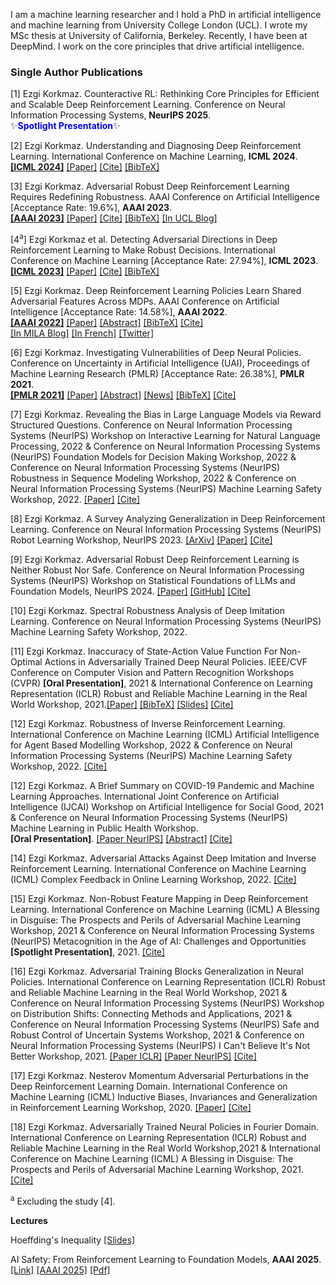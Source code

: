 <head>
  <meta name="keywords" content="reinforcement learning, adversarial, deep reinforcement learning, machine learning, adversarial attacks, robust, DeepRL, DRL, adversarial policies, robust reinforcement learning, safe RL, AI safety, AI security, machine learning safety, adversarial machine learning, reinforcement learning, deep learning, explainability, interpretability, AI alignment, ML safety, ML security, machine learning safety, artificial intelligence safety, adversarial reinforcement learning, robustness, robust RL, adversarial RL, safe reinforcement learning, safe RL, RL security, reinforcement learning security, AI security, adversarial machine learning, human centered AI ">
</head>


I am a machine learning researcher and I hold a PhD in artificial intelligence and machine learning from University College London (UCL). I wrote my MSc thesis at University of California, Berkeley. Recently, I have been at DeepMind. I work on the core principles that drive artificial intelligence. 



### Single Author Publications

[1] Ezgi Korkmaz. Counteractive RL: Rethinking Core Principles for Efficient and Scalable Deep Reinforcement Learning. Conference on Neural Information Processing Systems, **NeurIPS 2025**. <br /> 
✨<span style="color: Blue;">**Spotlight Presentation**</span>✨

[2] Ezgi Korkmaz. Understanding and Diagnosing Deep Reinforcement Learning. International Conference on Machine Learning, **ICML 2024**.  <br /> 
**[[ICML 2024]](https://openreview.net/pdf?id=s9RKqT7jVM)** 
[[Paper]](https://proceedings.mlr.press/v235/korkmaz24a.html) 
[[Cite]](ezgikorkmazicml24.html)
[[BibTeX]](https://dblp.org/rec/conf/icml/Korkmaz24.html?view=bibtex)

[3] Ezgi Korkmaz. Adversarial Robust Deep Reinforcement Learning Requires Redefining Robustness. AAAI Conference on Artificial Intelligence [Acceptance Rate: 19.6%], **AAAI 2023**. <br /> 
**[[AAAI 2023]](https://ojs.aaai.org/index.php/AAAI/article/view/26009)**
[[Paper]](https://ojs.aaai.org/index.php/AAAI/article/view/26009/25781) 
[[Cite]](ezgikorkmazaaai23.html)
[[BibTeX]](https://dblp.org/rec/conf/aaai/Korkmaz23.html?view=bibtex) 
[[In UCL Blog]](https://blogs.ucl.ac.uk/steapp/2023/11/15/adversarial-attacks-robustness-and-generalization-in-deep-reinforcement-learning/) 


[4<sup>a</sup>] Ezgi Korkmaz et al. Detecting Adversarial Directions in Deep Reinforcement Learning to Make Robust Decisions. International Conference on Machine Learning [Acceptance Rate: 27.94%], **ICML 2023**.  <br /> 
**[[ICML 2023]](https://proceedings.mlr.press/v202/korkmaz23a.html)** 
[[Paper]](https://proceedings.mlr.press/v202/korkmaz23a/korkmaz23a.pdf) 
[[Cite]](ezgikorkmazicml23.html)
[[BibTeX]](https://dblp.org/rec/conf/icml/KorkmazB23.html?view=bibtex)

[5] Ezgi Korkmaz. Deep Reinforcement Learning Policies Learn Shared Adversarial Features Across MDPs. AAAI Conference on Artificial Intelligence  [Acceptance Rate: 14.58%],  **AAAI 2022**.<br />
**[[AAAI 2022]](https://aaai.org/papers/07229-deep-reinforcement-learning-policies-learn-shared-adversarial-features-across-mdps/)** 
[[Paper]](https://ojs.aaai.org/index.php/AAAI/article/view/20684/20443) [[Abstract]](https://adversarialreinforcementlearning.github.io) 
[[BibTeX]](https://dblp.org/rec/conf/aaai/Korkmaz22.html?view=bibtex) [[Cite]](ekaaai22.html) <br />
[[In MILA Blog]](https://mila.quebec/en/article/adversarial-deep-reinforcement-learning/) 
[[In French]](https://mila.quebec/article/apprentissage-par-renforcement-profond-de-maniere-antagoniste/) 
[[Twitter]](https://twitter.com/Mila_Quebec/status/1636472805620428809?cxt=HHwWksC9-ZTW9bUtAAAA) 

[6] Ezgi Korkmaz. Investigating Vulnerabilities of Deep Neural Policies. Conference on Uncertainty in Artificial Intelligence (UAI), Proceedings of Machine Learning Research (PMLR) [Acceptance Rate: 26.38%], **PMLR 2021**.<br />
**[[PMLR 2021]](https://proceedings.mlr.press/v161/korkmaz21a.html)** 
[[Paper]](https://proceedings.mlr.press/v161/korkmaz21a/korkmaz21a.pdf) 
[[Abstract]](https://robustdeepreinforcementlearning.github.io/) 
[[News]](https://adversa.ai/blog/best-of-adversarial-ml-week-34-attacking-aerial-imagery-object-detector/) 
[[BibTeX]](https://dblp.org/rec/conf/uai/Korkmaz21.html?view=bibtex)
[[Cite]](ekuaibibtex.html)

[7] Ezgi Korkmaz. Revealing the Bias in Large Language Models via Reward Structured Questions. Conference on Neural Information Processing Systems (NeurIPS) Workshop on Interactive Learning for Natural Language Processing, 2022 & Conference on Neural Information Processing Systems (NeurIPS) Foundation Models for Decision Making Workshop, 2022 & Conference on Neural Information Processing Systems (NeurIPS) Robustness in Sequence Modeling Workshop, 2022 & Conference on Neural Information Processing Systems (NeurIPS) Machine Learning Safety Workshop, 2022.
 [[Paper]](KorkmazNeurIPS22.pdf)
 [[Cite]](neurips2022.html)

 [8] Ezgi Korkmaz. A Survey Analyzing Generalization in Deep Reinforcement Learning. Conference on Neural Information Processing Systems (NeurIPS) Robot Learning Workshop, NeurIPS 2023. 
 [[ArXiv]](https://arxiv.org/pdf/2401.02349v2)
 [[Paper]](Reinforcement_Learning_Survey_NeurIPS23.pdf)
 [[Cite]](rlsurveyneurips2023.html)

[9] Ezgi Korkmaz. Adversarial Robust Deep Reinforcement Learning is Neither Robust Nor Safe. Conference on Neural Information Processing Systems (NeurIPS) Workshop on Statistical Foundations of LLMs and Foundation Models, NeurIPS 2024.
[[Paper]](https://openreview.net/pdf?id=EPa0udvXJE)
[[GitHub]](RobustDeepReinforcementLearningNeurIPS2024.pdf)
[[Cite]](ezgikorkmazneurips24.html)

[10] Ezgi Korkmaz. Spectral Robustness Analysis of Deep Imitation Learning. Conference on Neural Information Processing Systems (NeurIPS) Machine Learning Safety Workshop, 2022.

[11] Ezgi Korkmaz. Inaccuracy of State-Action Value Function For Non-Optimal Actions in Adversarially Trained Deep Neural Policies. IEEE/CVF Conference on Computer Vision and Pattern Recognition Workshops (CVPR) **[Oral Presentation]**, 2021 & International Conference on Learning Representation (ICLR) Robust and Reliable Machine Learning in the Real World Workshop, 2021.[[Paper]](https://ieeexplore.ieee.org/document/9523170) 
[[BibTeX]](https://dblp.org/rec/conf/cvpr/Korkmaz21.html?view=bibtex)
[[Slides]](https://www.youtube.com/watch?v=F3cvXrLWcoU&t=3s&ab_channel=AngelinaWang) 
[[Cite]](https://dblp.org/rec/conf/cvpr/Korkmaz21.html?view=bibtex)

[12] Ezgi Korkmaz. Robustness of Inverse Reinforcement Learning. International Conference on Machine Learning (ICML) Artificial Intelligence for Agent Based Modelling Workshop, 2022 & Conference on Neural Information Processing Systems (NeurIPS) Machine Learning Safety Workshop, 2022. [[Cite]](ekicml22bibtex.html)

[12] Ezgi Korkmaz. A Brief Summary on COVID-19 Pandemic and Machine Learning Approaches. International Joint Conference on Artificial Intelligence (IJCAI) Workshop on Artificial Intelligence for Social Good, 2021 & Conference on Neural Information Processing Systems (NeurIPS) Machine Learning in Public Health Workshop.<br />
**[Oral Presentation]**. [[Paper NeurIPS]](neurIPS21.pdf) [[Abstract]](https://machinelearningcovid19.github.io/) [[Cite]](ekijcaibibtex.html)

[14] Ezgi Korkmaz. Adversarial Attacks Against Deep Imitation and Inverse Reinforcement Learning. International Conference on Machine Learning (ICML) Complex Feedback in Online Learning Workshop, 2022. [[Cite]](ekicmlbibtex.html)

[15] Ezgi Korkmaz. Non-Robust Feature Mapping in Deep Reinforcement Learning. International Conference on Machine Learning (ICML) A Blessing in Disguise: The Prospects and Perils of Adversarial Machine Learning Workshop, 2021 & Conference on Neural Information Processing Systems (NeurIPS) Metacognition in the Age of AI: Challenges and Opportunities **[Spotlight Presentation]**, 2021. [[Cite]](icmlmapbibtex.html)

[16]  Ezgi Korkmaz. Adversarial Training Blocks Generalization in Neural Policies. International Conference on Learning Representation (ICLR) Robust and Reliable Machine Learning in the Real World Workshop, 2021 & Conference on Neural Information Processing Systems (NeurIPS) Workshop on Distribution Shifts: Connecting Methods and Applications, 2021 & Conference on Neural Information Processing Systems (NeurIPS) Safe and Robust Control of Uncertain Systems Workshop, 2021 & Conference on Neural Information Processing Systems (NeurIPS) I Can't Believe It's Not Better Workshop, 2021. [[Paper ICLR]](iclr.pdf) [[Paper NeurIPS]](KorkmazNeurIPS.pdf) [[Cite]](eknaturalbibtex.html)

[17] Ezgi Korkmaz. Nesterov Momentum Adversarial Perturbations in the Deep Reinforcement Learning Domain. International Conference on Machine Learning (ICML) Inductive Biases, Invariances and Generalization in Reinforcement Learning Workshop, 2020. [[Paper]](https://biases-invariances-generalization.github.io/pdf/big_33.pdf) [[Cite]](ekicmlnesterovbibtex.html)

[18] Ezgi Korkmaz. Adversarially Trained Neural Policies in Fourier Domain. International Conference on Learning Representation (ICLR) Robust and Reliable Machine Learning in the Real World Workshop,2021 & International Conference on Machine Learning (ICML) A Blessing in Disguise: The Prospects and Perils of Adversarial Machine Learning Workshop, 2021. [[Cite]](ekfourierbibtex.html)

<sup>a</sup> Excluding the study [4].

**Lectures**

Hoeffding's Inequality [[Slides]](HoeffdingsInequalityLecture.pdf)

AI Safety: From Reinforcement Learning to Foundation Models, **AAAI 2025**. [[Link]](https://sites.google.com/view/aisafety-aaai2025) [[AAAI 2025]](AIsafetyaaai.pdf) [[Pdf]](aisafety.pdf) 

